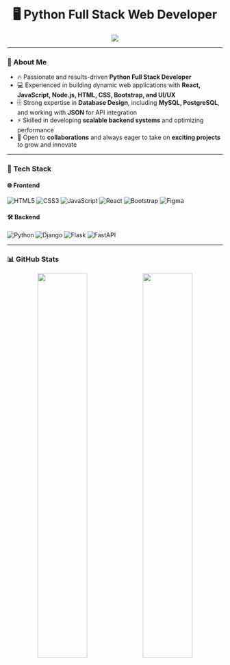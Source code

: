 <h1 align="center"> 
 🖥️
  Python Full Stack Web Developer
</h1>

<p align="center">
  <img src="https://img.shields.io/badge/Eng--Rawan%20El--Saadany-violet" />
</p>

---

### 📖 About Me
- 🔥 Passionate and results-driven **Python Full Stack Developer**
- 💻 Experienced in building dynamic web applications with **React, JavaScript, Node.js, HTML, CSS, Bootstrap, and UI/UX**  
- 🗄️ Strong expertise in **Database Design**, including **MySQL, PostgreSQL**, and working with **JSON** for API integration  
- ⚡ Skilled in developing **scalable backend systems** and optimizing performance  
- 🤝 Open to **collaborations** and always eager to take on **exciting projects** to grow and innovate  

---

### 🚀 Tech Stack

#### 🌐 Frontend
![HTML5](https://img.shields.io/badge/HTML5-orange?style=for-the-badge&logo=html5&logoColor=white)
![CSS3](https://img.shields.io/badge/CSS3-blue?style=for-the-badge&logo=css3&logoColor=white)
![JavaScript](https://img.shields.io/badge/JavaScript-yellow?style=for-the-badge&logo=javascript&logoColor=black)
![React](https://img.shields.io/badge/React-blue?style=for-the-badge&logo=react&logoColor=white)
![Bootstrap](https://img.shields.io/badge/Bootstrap-purple?style=for-the-badge&logo=bootstrap&logoColor=white)
![Figma](https://img.shields.io/badge/Figma-red?style=for-the-badge&logo=figma&logoColor=white)

#### 🛠 Backend
![Python](https://img.shields.io/badge/Python-blue?style=for-the-badge&logo=python&logoColor=white)
![Django](https://img.shields.io/badge/Django-darkgreen?style=for-the-badge&logo=django&logoColor=white)
![Flask](https://img.shields.io/badge/Flask-black?style=for-the-badge&logo=flask&logoColor=white)
![FastAPI](https://img.shields.io/badge/FastAPI-green?style=for-the-badge&logo=fastapi&logoColor=white)

---

### 📊 GitHub Stats
<p align="center">
  <img src="https://github-readme-stats.vercel.app/api?username=rwann-saadanii&show_icons=true&theme=radical" width="48%" />
  <img src="https://github-readme-streak-stats.herokuapp.com/?user=rwann-saadanii&theme=radical" width="48%" />
</p>
